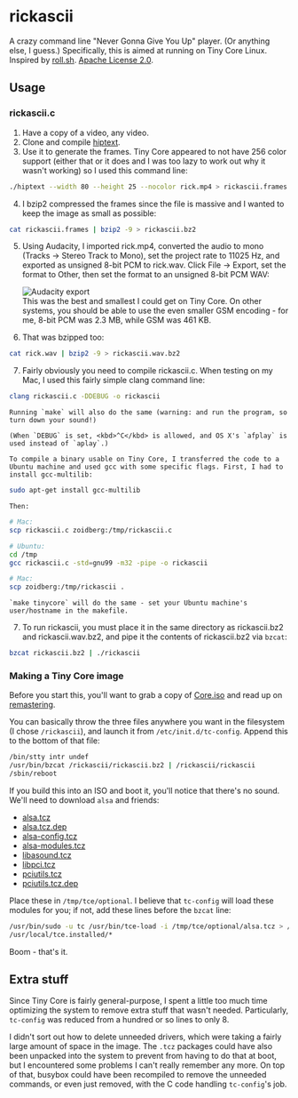 # rickascii
A crazy command line "Never Gonna Give You Up" player. (Or anything else, I guess.) Specifically, this is aimed at running on Tiny Core Linux. Inspired by [roll.sh](https://github.com/keroserene/rickrollrc/blob/master/roll.sh). [Apache License 2.0](https://www.apache.org/licenses/LICENSE-2.0.html).

## Usage
### rickascii.c
1. Have a copy of a video, any video.
2. Clone and compile [hiptext](https://github.com/jart/hiptext).
3. Use it to generate the frames. Tiny Core appeared to not have 256 color support (either that or it does and I was too lazy to work out why it wasn't working) so I used this command line:

```bash
./hiptext --width 80 --height 25 --nocolor rick.mp4 > rickascii.frames
```
4. I bzip2 compressed the frames since the file is massive and I wanted to keep the image as small as possible:

```bash
cat rickascii.frames | bzip2 -9 > rickascii.bz2
```
5. Using Audacity, I imported rick.mp4, converted the audio to mono (Tracks &rarr; Stereo Track to Mono), set the project rate to 11025 Hz, and exported as unsigned 8-bit PCM to rick.wav. Click File &rarr; Export, set the format to Other, then set the format to an unsigned 8-bit PCM WAV:

    ![Audacity export](http://i.imgur.com/iZO0C8n.png)  
    This was the best and smallest I could get on Tiny Core. On other systems, you should be able to use the even smaller GSM encoding - for me, 8-bit PCM was 2.3 MB, while GSM was 461 KB.
6. That was bzipped too:

```bash
cat rick.wav | bzip2 -9 > rickascii.wav.bz2
```
7. Fairly obviously you need to compile rickascii.c. When testing on my Mac, I used this fairly simple clang command line:

```bash
clang rickascii.c -DDEBUG -o rickascii
```

    Running `make` will also do the same (warning: and run the program, so turn down your sound!)

    (When `DEBUG` is set, <kbd>^C</kbd> is allowed, and OS X's `afplay` is used instead of `aplay`.)

    To compile a binary usable on Tiny Core, I transferred the code to a Ubuntu machine and used gcc with some specific flags. First, I had to install gcc-multilib:

```bash
sudo apt-get install gcc-multilib
```

    Then:

```bash
# Mac:
scp rickascii.c zoidberg:/tmp/rickascii.c

# Ubuntu:
cd /tmp
gcc rickascii.c -std=gnu99 -m32 -pipe -o rickascii

# Mac:
scp zoidberg:/tmp/rickascii .
```

    `make tinycore` will do the same - set your Ubuntu machine's user/hostname in the makefile. 
7. To run rickascii, you must place it in the same directory as rickascii.bz2 and rickascii.wav.bz2, and pipe it the contents of rickascii.bz2 via `bzcat`:

```bash
bzcat rickascii.bz2 | ./rickascii
```

### Making a Tiny Core image
Before you start this, you'll want to grab a copy of [Core.iso](http://tinycorelinux.net/downloads.html) and read up on [remastering](http://wiki.tinycorelinux.net/wiki:remastering).

You can basically throw the three files anywhere you want in the filesystem (I chose `/rickascii`), and launch it from `/etc/init.d/tc-config`. Append this to the bottom of that file:

```bash
/bin/stty intr undef
/usr/bin/bzcat /rickascii/rickascii.bz2 | /rickascii/rickascii
/sbin/reboot
```

If you build this into an ISO and boot it, you'll notice that there's no sound. We'll need to download `alsa` and friends:

* [alsa.tcz](http://tinycorelinux.net/5.x/x86/tcz/alsa.tcz)
* [alsa.tcz.dep](http://tinycorelinux.net/5.x/x86/tcz/alsa.tcz.dep)
* [alsa-config.tcz](http://tinycorelinux.net/5.x/x86/tcz/alsa-config.tcz)
* [alsa-modules.tcz](http://tinycorelinux.net/5.x/x86/tcz/alsa-modules-3.8.13-tinycore.tcz)
* [libasound.tcz](http://tinycorelinux.net/5.x/x86/tcz/libasound.tcz)
* [libpci.tcz](http://tinycorelinux.net/5.x/x86/tcz/libpci.tcz)
* [pciutils.tcz](http://tinycorelinux.net/5.x/x86/tcz/pciutils.tcz)
* [pciutils.tcz.dep](http://tinycorelinux.net/5.x/x86/tcz/pciutils.tcz.dep)

Place these in `/tmp/tce/optional`. I believe that `tc-config` will load these modules for you; if not, add these lines before the `bzcat` line:

```bash
/usr/bin/sudo -u tc /usr/bin/tce-load -i /tmp/tce/optional/alsa.tcz > /dev/null
/usr/local/tce.installed/*
```

Boom - that's it.

## Extra stuff
Since Tiny Core is fairly general-purpose, I spent a little too much time optimizing the system to remove extra stuff that wasn't needed. Particularly, `tc-config` was reduced from a hundred or so lines to only 8. 

I didn't sort out how to delete unneeded drivers, which were taking a fairly large amount of space in the image. The `.tcz` packages could have also been unpacked into the system to prevent from having to do that at boot, but I encountered some problems I can't really remember any more. On top of that, busybox could have been recompiled to remove the unneeded commands, or even just removed, with the C code handling `tc-config`'s job.
